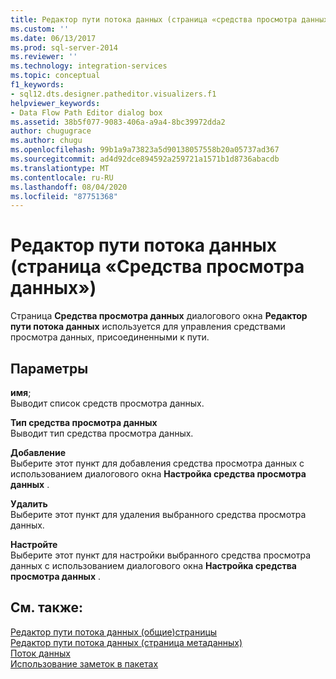 ```yaml
---
title: Редактор пути потока данных (страница «средства просмотра данных») | Документация Майкрософт
ms.custom: ''
ms.date: 06/13/2017
ms.prod: sql-server-2014
ms.reviewer: ''
ms.technology: integration-services
ms.topic: conceptual
f1_keywords:
- sql12.dts.designer.patheditor.visualizers.f1
helpviewer_keywords:
- Data Flow Path Editor dialog box
ms.assetid: 38b5f077-9083-406a-a9a4-8bc39972dda2
author: chugugrace
ms.author: chugu
ms.openlocfilehash: 99b1a9a73823a5d90138057558b20a05737ad367
ms.sourcegitcommit: ad4d92dce894592a259721a1571b1d8736abacdb
ms.translationtype: MT
ms.contentlocale: ru-RU
ms.lasthandoff: 08/04/2020
ms.locfileid: "87751368"
---
```

# <a name="data-flow-path-editor-data-viewers-page"></a>Редактор пути потока данных (страница «Средства просмотра данных»)
  Страница **Средства просмотра данных** диалогового окна **Редактор пути потока данных** используется для управления средствами просмотра данных, присоединенными к пути.  
  
## <a name="options"></a>Параметры  
 **имя**;  
 Выводит список средств просмотра данных.  
  
 **Тип средства просмотра данных**  
 Выводит тип средства просмотра данных.  
  
 **Добавление**  
 Выберите этот пункт для добавления средства просмотра данных с использованием диалогового окна **Настройка средства просмотра данных** .  
  
 **Удалить**  
 Выберите этот пункт для удаления выбранного средства просмотра данных.  
  
 **Настройте**  
 Выберите этот пункт для настройки выбранного средства просмотра данных с использованием диалогового окна **Настройка средства просмотра данных** .  
  
## <a name="see-also"></a>См. также:  
 [Редактор пути потока данных &#40;общие&#41;страницы](general-page-of-integration-services-designers-options.md)   
 [Редактор пути потока данных &#40;страница метаданных&#41;](../../2014/integration-services/data-flow-path-editor-metadata-page.md)   
 [Поток данных](data-flow/data-flow.md)   
 [Использование заметок в пакетах](use-annotations-in-packages.md)  
  
  
